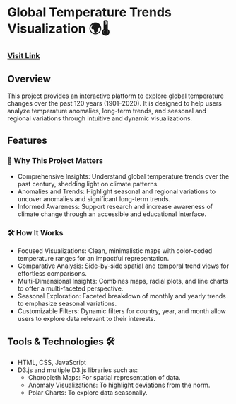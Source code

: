 # Global Temperature Trends Visualization 🌍🌡️

### [Visit Link](https://shubham-singh0109.github.io/Global_Temperature_Visualizer/)

## Overview
This project provides an interactive platform to explore global temperature changes over the past 120 years (1901–2020). It is designed to help users analyze temperature anomalies, long-term trends, and seasonal and regional variations through intuitive and dynamic visualizations.

## Features

### 🌟 Why This Project Matters
- Comprehensive Insights: Understand global temperature trends over the past century, shedding light on climate patterns.
- Anomalies and Trends: Highlight seasonal and regional variations to uncover anomalies and significant long-term trends.
- Informed Awareness: Support research and increase awareness of climate change through an accessible and educational interface.

### 🛠️ How It Works
- Focused Visualizations: Clean, minimalistic maps with color-coded temperature ranges for an impactful representation.
- Comparative Analysis: Side-by-side spatial and temporal trend views for effortless comparisons.
- Multi-Dimensional Insights: Combines maps, radial plots, and line charts to offer a multi-faceted perspective.
- Seasonal Exploration: Faceted breakdown of monthly and yearly trends to emphasize seasonal variations.
- Customizable Filters: Dynamic filters for country, year, and month allow users to explore data relevant to their interests.

## Tools & Technologies 🛠️
- HTML, CSS, JavaScript
- D3.js and multiple D3.js libraries such as:
  - Choropleth Maps: For spatial representation of data.
  - Anomaly Visualizations: To highlight deviations from the norm.
  - Polar Charts: To explore data seasonally.
